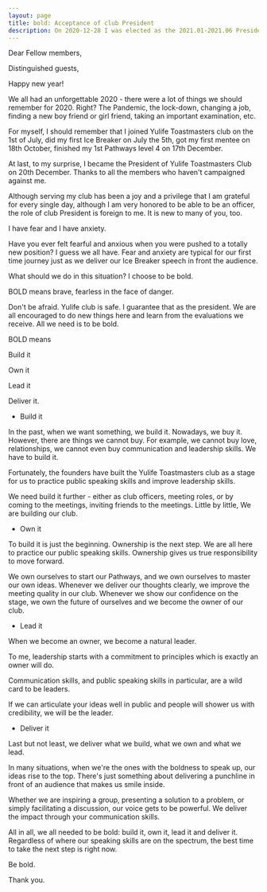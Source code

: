 ```yaml
---
layout: page
title: bold: Acceptance of club President
description: On 2020-12-28 I was elected as the 2021.01-2021.06 President of Yulife club, and I gave this speech on 2021-01-10 also as .
---
```



Dear Fellow members,

Distinguished guests,

Happy new year!

We all had an unforgettable 2020 - there were a lot of things we should remember
for 2020. Right? The Pandemic, the lock-down, changing a job, finding a new boy
friend or girl friend, taking an important examination, etc.

For myself, I should remember that I joined Yulife Toastmasters club on the
1st of July, did my first Ice Breaker on July the 5th, got my first mentee on
18th October, finished my 1st Pathways level 4 on 17th December.

At last, to my surprise, I became the President of Yulife Toastmasters Club on
20th December. Thanks to all the members who haven't campaigned against me.

Although serving my club has been a joy and a privilege that I am grateful for
every single day, although I am very honored to be able to be an officer, the
role of club President is foreign to me. It is new to many of you, too.

I have fear and I have anxiety.

Have you ever felt fearful and anxious when you were pushed to a totally new
position? I guess we all have. Fear and anxiety are typical for our first
time journey just as we deliver our Ice Breaker speech in front the audience.

What should we do in this situation? I choose to be bold.

BOLD means brave, fearless in the face of danger.

Don't be afraid. Yulife club is safe. I guarantee that as the president.
We are all encouraged to do new things here and learn from the evaluations
we receive. All we need is to be bold.

BOLD means

Build it

Own it

Lead it

Deliver it.

* Build it

In the past, when we want something, we build it. Nowadays, we buy it.
However, there are things we cannot buy. For example, we cannot buy love,
relationships, we cannot even buy communication and leadership skills.
We have to build it.

Fortunately, the founders have built the Yulife Toastmasters club as a
stage for us to practice public speaking skills and improve leadership
skills.

We need build it further - either as club officers, meeting roles, or by
coming to the meetings, inviting friends to the meetings. Little by little,
We are building our club.

* Own it

To build it is just the beginning. Ownership is the next step. We are
all here to practice our public speaking skills. Ownership gives us true
responsibility to move forward.

We own ourselves to start our Pathways, and we own ourselves to master
our own ideas. Whenever we deliver our thoughts clearly, we improve the
meeting quality in our club. Whenever we show our confidence on the stage,
we own the future of ourselves and we become the owner of our club.

* Lead it

When we become an owner, we become a natural leader.

To me, leadership starts with a commitment to principles which is
exactly an owner will do.

Communication skills, and public speaking skills in particular, are
a wild card to be leaders.

If we can articulate your ideas well in public and people will shower
us with credibility, we will be the leader.

* Deliver it

Last but not least, we deliver what we build, what we own and what
we lead.

In many situations, when we're the ones with the boldness to speak up,
our ideas rise to the top. There's just something about delivering
a punchline in front of an audience that makes us smile inside.

Whether we are inspiring a group, presenting a solution to a problem,
or simply facilitating a discussion, our voice gets to be powerful.
We deliver the impact through your communication skills.

All in all, we all needed to be bold: build it, own it, lead it and
deliver it. Regardless of where our speaking skills are on the spectrum,
the best time to take the next step is right now.

Be bold.

Thank you.